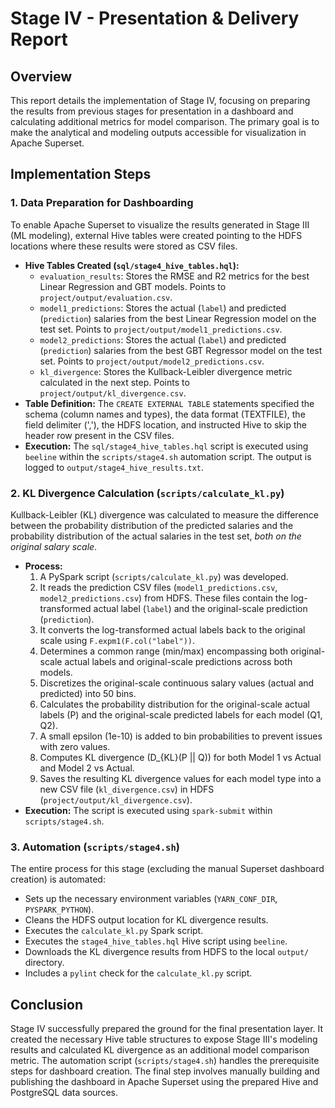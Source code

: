 # Stage IV - Presentation & Delivery Report

## Overview
This report details the implementation of Stage IV, focusing on preparing the results from previous stages for presentation in a dashboard and calculating additional metrics for model comparison. The primary goal is to make the analytical and modeling outputs accessible for visualization in Apache Superset.

## Implementation Steps

### 1. Data Preparation for Dashboarding
To enable Apache Superset to visualize the results generated in Stage III (ML modeling), external Hive tables were created pointing to the HDFS locations where these results were stored as CSV files.

- **Hive Tables Created (`sql/stage4_hive_tables.hql`):**
    - `evaluation_results`: Stores the RMSE and R2 metrics for the best Linear Regression and GBT models. Points to `project/output/evaluation.csv`.
    - `model1_predictions`: Stores the actual (`label`) and predicted (`prediction`) salaries from the best Linear Regression model on the test set. Points to `project/output/model1_predictions.csv`.
    - `model2_predictions`: Stores the actual (`label`) and predicted (`prediction`) salaries from the best GBT Regressor model on the test set. Points to `project/output/model2_predictions.csv`.
    - `kl_divergence`: Stores the Kullback-Leibler divergence metric calculated in the next step. Points to `project/output/kl_divergence.csv`.
- **Table Definition:** The `CREATE EXTERNAL TABLE` statements specified the schema (column names and types), the data format (TEXTFILE), the field delimiter (','), the HDFS location, and instructed Hive to skip the header row present in the CSV files.
- **Execution:** The `sql/stage4_hive_tables.hql` script is executed using `beeline` within the `scripts/stage4.sh` automation script. The output is logged to `output/stage4_hive_results.txt`.

### 2. KL Divergence Calculation (`scripts/calculate_kl.py`)
Kullback-Leibler (KL) divergence was calculated to measure the difference between the probability distribution of the predicted salaries and the probability distribution of the actual salaries in the test set, *both on the original salary scale*.

- **Process:**
    1.  A PySpark script (`scripts/calculate_kl.py`) was developed.
    2.  It reads the prediction CSV files (`model1_predictions.csv`, `model2_predictions.csv`) from HDFS. These files contain the log-transformed actual label (`label`) and the original-scale prediction (`prediction`).
    3.  It converts the log-transformed actual labels back to the original scale using `F.expm1(F.col("label"))`.
    4.  Determines a common range (min/max) encompassing both original-scale actual labels and original-scale predictions across both models.
    5.  Discretizes the original-scale continuous salary values (actual and predicted) into 50 bins.
    6.  Calculates the probability distribution for the original-scale actual labels (P) and the original-scale predicted labels for each model (Q1, Q2).
    7.  A small epsilon (1e-10) is added to bin probabilities to prevent issues with zero values.
    8.  Computes KL divergence \(D_{KL}(P || Q)\) for both Model 1 vs Actual and Model 2 vs Actual.
    9.  Saves the resulting KL divergence values for each model type into a new CSV file (`kl_divergence.csv`) in HDFS (`project/output/kl_divergence.csv`).
- **Execution:** The script is executed using `spark-submit` within `scripts/stage4.sh`.

### 3. Automation (`scripts/stage4.sh`)
The entire process for this stage (excluding the manual Superset dashboard creation) is automated:
- Sets up the necessary environment variables (`YARN_CONF_DIR`, `PYSPARK_PYTHON`).
- Cleans the HDFS output location for KL divergence results.
- Executes the `calculate_kl.py` Spark script.
- Executes the `stage4_hive_tables.hql` Hive script using `beeline`.
- Downloads the KL divergence results from HDFS to the local `output/` directory.
- Includes a `pylint` check for the `calculate_kl.py` script.

## Conclusion
Stage IV successfully prepared the ground for the final presentation layer. It created the necessary Hive table structures to expose Stage III's modeling results and calculated KL divergence as an additional model comparison metric. The automation script (`scripts/stage4.sh`) handles the prerequisite steps for dashboard creation. The final step involves manually building and publishing the dashboard in Apache Superset using the prepared Hive and PostgreSQL data sources. 

